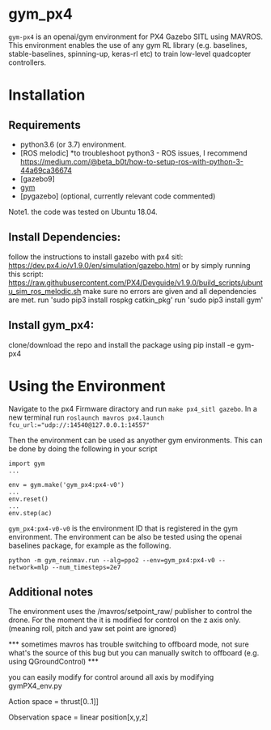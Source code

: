 # gym_px4
`gym-px4` is an openai/gym environment for PX4 Gazebo SITL using MAVROS. This environment enables the use of any gym RL library (e.g. baselines, stable-baselines, spinning-up, keras-rl etc) to train low-level quadcopter controllers.


# Installation
## Requirements

- python3.6 (or 3.7) environment.
- [ROS melodic]
      *to troubleshoot python3 - ROS issues, I recommend https://medium.com/@beta_b0t/how-to-setup-ros-with-python-3-44a69ca36674
- [gazebo9]
- [gym](https://github.com/openai/gym.git) 
- [pygazebo] (optional, currently relevant code commented)

Note1. the code was tested on Ubuntu 18.04.

## Install Dependencies:
follow the instructions to install gazebo with px4 sitl: https://dev.px4.io/v1.9.0/en/simulation/gazebo.html or by simply running this script: https://raw.githubusercontent.com/PX4/Devguide/v1.9.0/build_scripts/ubuntu_sim_ros_melodic.sh
make sure no errors are given and all dependencies are met.
run 'sudo pip3 install rospkg catkin_pkg'
run 'sudo pip3 install gym'


## Install gym_px4:
clone/download the repo and install the package using pip install -e gym-px4

# Using the Environment
Navigate to the px4 Firmware diractory and run `make px4_sitl gazebo`.
In a new terminal run `roslaunch mavros px4.launch fcu_url:="udp://:14540@127.0.0.1:14557"`

Then the environment can be used as anyother gym environments. This can be done by doing the following in your script
```
import gym
...

env = gym.make('gym_px4:px4-v0')
...
env.reset()
...
env.step(ac)
```

`gym_px4:px4-v0-v0` is the environment ID that is registered in the gym environment.
The environment can be also be tested using the openai baselines package, for example as the following.
```
python -m gym_reinmav.run --alg=ppo2 --env=gym_px4:px4-v0 --network=mlp --num_timesteps=2e7
```

## Additional notes

The environment uses the /mavros/setpoint_raw/ publisher to control the drone. For the moment the it is modified for control on the z axis only. (meaning roll, pitch and yaw set point are ignored)

*** sometimes mavros has trouble switching to offboard mode, not sure what's the source of this bug but you can manually switch to offboard (e.g. using QGroundControl) ***

you can easily modify for control around all axis by modifying gymPX4_env.py

Action space = thrust[0..1]] 

Observation space = linear position[x,y,z]


